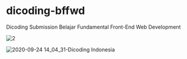 # dicoding-bffwd
Dicoding Submission Belajar Fundamental Front-End Web Development

![2](https://user-images.githubusercontent.com/71815621/94133713-39b08380-fe8b-11ea-9c5f-d94e2b9b6d43.png)

![2020-09-24 14_04_31-Dicoding Indonesia](https://user-images.githubusercontent.com/71815621/94130889-71b5c780-fe87-11ea-8b1c-1ded6b4de3fc.png)

